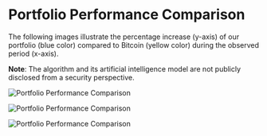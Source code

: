 # Portfolio Performance Comparison

The following images illustrate the percentage increase (y-axis) of our portfolio (blue color) compared to Bitcoin (yellow color) during the observed period (x-axis).

**Note**: The algorithm and its artificial intelligence model are not publicly disclosed from a security perspective.

![Portfolio Performance Comparison](https://github.com/Ezzekieqt/RL-for-stock-market-trading/assets/32141607/2e382caa-0879-4af6-9e0c-3387bcd690d5)
&nbsp;
&nbsp;
&nbsp;
&nbsp;



![Portfolio Performance Comparison](https://github.com/Ezzekieqt/RL-for-stock-market-trading/assets/32141607/c98b1f24-280a-496f-8451-0fc00abd59e2)
&nbsp;
&nbsp;
&nbsp;
&nbsp;



![Portfolio Performance Comparison](https://github.com/Ezzekieqt/RL-for-stock-market-trading/assets/32141607/217f0921-eebf-44cc-94fb-6b1e7b9dfc4c)

